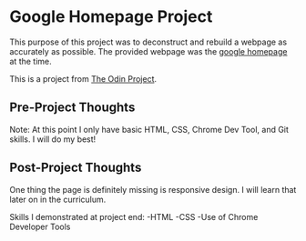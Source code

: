 # Google Homepage Project

This purpose of this project was to deconstruct and rebuild a webpage as accurately as possible.
The provided webpage was the [google homepage](https://www.google.com/) at the time.

This is a project from [The Odin Project](https://www.theodinproject.com/courses/web-development-101/lessons/html-css).


## Pre-Project Thoughts

Note: At this point I only have basic HTML, CSS, Chrome Dev Tool, and Git skills.
I will do my best!

## Post-Project Thoughts

One thing the page is definitely missing is responsive design.
I will learn that later on in the curriculum.

Skills I demonstrated at project end:
-HTML
-CSS
-Use of Chrome Developer Tools
